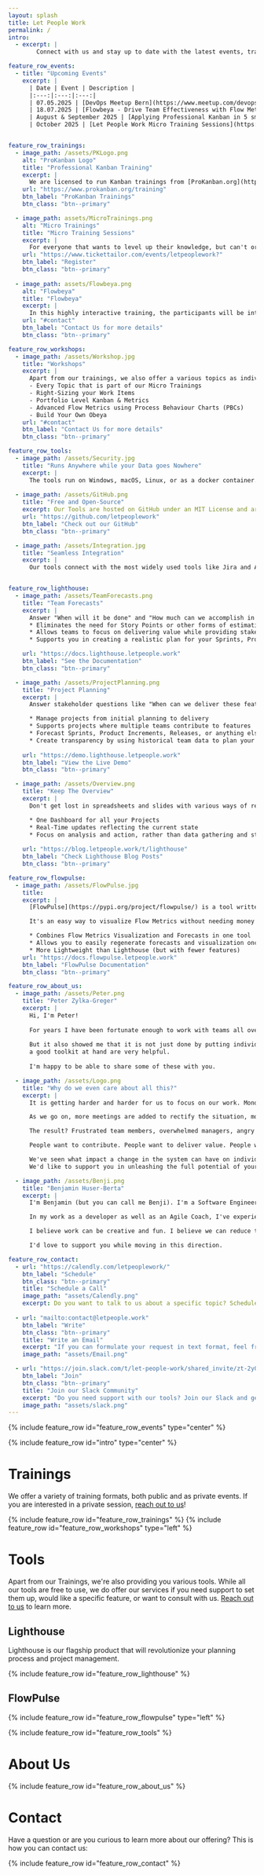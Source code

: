 ```yaml
---
layout: splash
title: Let People Work
permalink: /
intro: 
  - excerpt: | 
        Connect with us and stay up to date with the latest events, trainings, and workshops through our [Slack Community](https://join.slack.com/t/let-people-work/shared_invite/zt-2y0zfim85-qhbgt8N0yw90G1P~JWXvlg)

feature_row_events:
  - title: "Upcoming Events"
    excerpt: |
      | Date | Event | Description |
      |:---:|:---:|:---:|
      | 07.05.2025 | [DevOps Meetup Bern](https://www.meetup.com/devops-bern/events/306140093/?slug=devops-bern&eventId=306140093) | Use the Power of the universe to creat realistic Timelines - challenge accepted |
      | 18.07.2025 | [Flowbeya - Drive Team Effectiveness with Flow Metrics & Obeya](https://www.tickettailor.com/events/letpeoplework/1630810) | Join us for a hands-on, highly interactive 4-hour workshop where you’ll explore two powerful concepts—Flow Metrics and Obeya—and discover how to apply them to enhance team and organizational effectiveness. |
      | August & September 2025 | [Applying Professional Kanban in 5 small Batches](https://www.tickettailor.com/events/letpeoplework/1630818?) | This course covers how to get started with Kanban, designing and visualizing workflows, applying Kanban practices, understanding Kanban theory, strategy, and metrics, and improving Kanban systems for better results. |
      | October 2025 | [Let People Work Micro Training Sessions](https://www.tickettailor.com/events/letpeoplework/1630793) | Explore Flow, Forecasting, Data-Driven Decision Making, Shifting Team Dynamics, and Visualizing Information in 5x2h sessions. |


feature_row_trainings:
  - image_path: /assets/PKLogo.png
    alt: "ProKanban Logo"
    title: "Professional Kanban Training"
    excerpt: |
      We are licensed to run Kanban trainings from [ProKanban.org](https://prokanban.org). Check out the trainings on their page for more details.
    url: "https://www.prokanban.org/training"
    btn_label: "ProKanban Trainings"
    btn_class: "btn--primary"

  - image_path: assets/MicroTrainings.png
    alt: "Micro Trainings"
    title: "Micro Training Sessions"
    excerpt: |
      For everyone that wants to level up their knowledge, but can't or does not want to spend multiple days, we offer our Micro Trainings. Those are five 2h sessions, where participants learn about: Flow Metrics, Forecasting, Data-Driven Decision-Making, How to Shift the Dynamics within a Team, and Visualizing Information.
    url: "https://www.tickettailor.com/events/letpeoplework?"
    btn_label: "Register"
    btn_class: "btn--primary"
  
  - image_path: assets/Flowbeya.png
    alt: "Flowbeya"
    title: "Flowbeya"
    excerpt: |
      In this highly interactive training, the participants will be introduced to two concepts: Flow Metrics and Obeya. Through hands-on exercises, they'll learn how to those concepts on their own can help their teams and organization to improve their effectiveness.
    url: "#contact"
    btn_label: "Contact Us for more details"
    btn_class: "btn--primary"

feature_row_workshops:
  - image_path: /assets/Workshop.jpg
    title: "Workshops"
    excerpt: |
      Apart from our trainings, we also offer a various topics as individual workshops. These include:
      - Every Topic that is part of our Micro Trainings
      - Right-Sizing your Work Items
      - Portfolio Level Kanban & Metrics
      - Advanced Flow Metrics using Process Behaviour Charts (PBCs)
      - Build Your Own Obeya
    url: "#contact"
    btn_label: "Contact Us for more details"
    btn_class: "btn--primary"

feature_row_tools:
  - image_path: /assets/Security.jpg
    title: "Runs Anywhere while your Data goes Nowhere"
    excerpt: |
      The tools run on Windows, macOS, Linux, or as a docker container. They are all designed to run on your systems of choice. The data will never leave your system. 
      
  - image_path: /assets/GitHub.png
    title: "Free and Open-Source"
    excerpt: Our Tools are hosted on GitHub under an MIT License and are free to use. Whether you are an individual, small company, or big enterprise. No hidden fees, no subscription service.
    url: "https://github.com/letpeoplework"
    btn_label: "Check out our GitHub"
    btn_class: "btn--primary"

  - image_path: /assets/Integration.jpg
    title: "Seamless Integration"
    excerpt: |
      Our tools connect with the most widely used tools like Jira and Azure DevOps.


feature_row_lighthouse:
  - image_path: /assets/TeamForecasts.png
    title: "Team Forecasts"
    excerpt: |
      Answer "When will it be done" and "How much can we accomplish in a given timeframe?" without time-consuming estimation sessions.
      * Eliminates the need for Story Points or other forms of estimations and accompanying meetings 
      * Allows teams to focus on delivering value while providing stakeholders with accurate insights
      * Supports you in creating a realistic plan for your Sprints, Product Increments, etc.

    url: "https://docs.lighthouse.letpeople.work"
    btn_label: "See the Documentation"
    btn_class: "btn--primary"

  - image_path: /assets/ProjectPlanning.png
    title: "Project Planning"
    excerpt: |
      Answer stakeholder questions like "When can we deliver these features?" with confidence.

      * Manage projects from initial planning to delivery
      * Supports projects where multiple teams contribute ​to features
      * Forecast Sprints, Product Increments, Releases, or anything else you treat as a project
      * Create transparency by using historical team data to plan your projects
  
    url: "https://demo.lighthouse.letpeople.work"
    btn_label: "View the Live Demo"
    btn_class: "btn--primary"

  - image_path: /assets/Overview.png
    title: "Keep The Overview"
    excerpt: |
      Don't get lost in spreadsheets and slides with various ways of reporting. Stay on top of multiple teams and projects effortlessly.

      * One Dashboard for all your Projects
      * Real-Time updates reflecting the current state
      * Focus on analysis and action, rather than data gathering and status updated
    
    url: "https://blog.letpeople.work/t/lighthouse"
    btn_label: "Check Lighthouse Blog Posts"
    btn_class: "btn--primary"

feature_row_flowpulse:
  - image_path: /assets/FlowPulse.jpg
    title: 
    excerpt: |
      [FlowPulse](https://pypi.org/project/flowpulse/) is a tool written in Python that creates visualizations of Flow Metrics and runs probabilistic forecasts using Monte Carlo Simulations (MCS) based on your data in Jira, Azure DevOps, or via CSV.

      It's an easy way to visualize Flow Metrics without needing money or permission, as it's free and does not need any admin permissions to get data out of your systems.

      * Combines Flow Metrics Visualization and Forecasts in one tool
      * Allows you to easily regenerate forecasts and visualization once you've set it up
      * More Lightweight than Lighthouse (but with fewer features)
    url: "https://docs.flowpulse.letpeople.work"
    btn_label: "FlowPulse Documentation"
    btn_class: "btn--primary"

feature_row_about_us:
  - image_path: /assets/Peter.png
    title: "Peter Zylka-Greger"
    excerpt: |
      Hi, I'm Peter!
      
      For years I have been fortunate enough to work with teams all over the world. It is something that I thoroughly enjoy and that helped me to see what a great team is capable of achieving.
      
      But it also showed me that it is not just done by putting individuals into a group and mixing them with others. Having a variety of techniques, emotional intelligence and
      a good toolkit at hand are very helpful.
      
      I'm happy to be able to share some of these with you.

  - image_path: /assets/Logo.png
    title: "Why do we even care about all this?"
    excerpt: |
      It is getting harder and harder for us to focus on our work. Monotonous interactions and recurring meetings keep us busy as well as distracted from what should be our focus: delivering value to our customers.

      As we go on, more meetings are added to rectify the situation, more things are "high-priority" and even less gets done.

      The result? Frustrated team members, overwhelmed managers, angry stakeholders, and complaining customers.

      People want to contribute. People want to deliver value. People want to be part of something successful. We just need to let them work.

      We've seen what impact a change in the system can have on individuals, teams, as well as an organization as a whole.
      We'd like to support you in unleashing the full potential of your employees and teams.

  - image_path: /assets/Benji.png
    title: "Benjamin Huser-Berta"
    excerpt: |
      I'm Benjamin (but you can call me Benji). I'm a Software Engineer and a professional Scrum Master.

      In my work as a developer as well as an Agile Coach, I've experienced how teams are struggling. Being forced to spend time in meetings that are not bringing any value just because the process demands it. Not having time to support each other because the amount of work is overwhelming. Those are just a few things that make people lose their motivation and work dull and frustrating.

      I believe work can be creative and fun. I believe we can reduce those wasteful activities and create an environment where you can focus on delivering value instead of simply being busy. And I believe that you and your team can move in this direction as well, independent of your current environment and processes.

      I'd love to support you while moving in this direction.

feature_row_contact:
  - url: "https://calendly.com/letpeoplework/"
    btn_label: "Schedule"
    btn_class: "btn--primary" 
    title: "Schedule a Call"
    image_path: "assets/Calendly.png"
    excerpt: Do you want to talk to us about a specific topic? Schedule a 30 Minute call through Calendly
  
  - url: "mailto:contact@letpeople.work"
    btn_label: "Write"
    btn_class: "btn--primary" 
    title: "Write an Email"
    excerpt: "If you can formulate your request in text format, feel free to reach out to us via email"
    image_path: "assets/Email.png"

  - url: "https://join.slack.com/t/let-people-work/shared_invite/zt-2y0zfim85-qhbgt8N0yw90G1P~JWXvlg"
    btn_label: "Join"
    btn_class: "btn--primary"
    title: "Join our Slack Community"
    excerpt: "Do you need support with our tools? Join our Slack and get help from us and other users"
    image_path: "assets/slack.png"
---
```


{% include feature_row id="feature_row_events" type="center" %}

{% include feature_row id="intro" type="center" %}

# Trainings
We offer a variety of training formats, both public and as private events. If you are interested in a private session, [reach out to us](#contact)!

{% include feature_row id="feature_row_trainings" %}
{% include feature_row id="feature_row_workshops" type="left" %}

# Tools
Apart from our Trainings, we're also providing you various tools. While all our tools are free to use, we do offer our services if you need support to set them up, would like a specific feature, or want to consult with us. [Reach out to us](#contact) to learn more.

## Lighthouse
Lighthouse is our flagship product that will revolutionize your planning process and project management.

{% include feature_row id="feature_row_lighthouse" %}


## FlowPulse
{% include feature_row id="feature_row_flowpulse" type="left" %}


{% include feature_row id="feature_row_tools" %}

# About Us
{% include feature_row id="feature_row_about_us"  %}

# Contact
Have a question or are you curious to learn more about our offering? This is how you can contact us:

{% include feature_row id="feature_row_contact"  %}